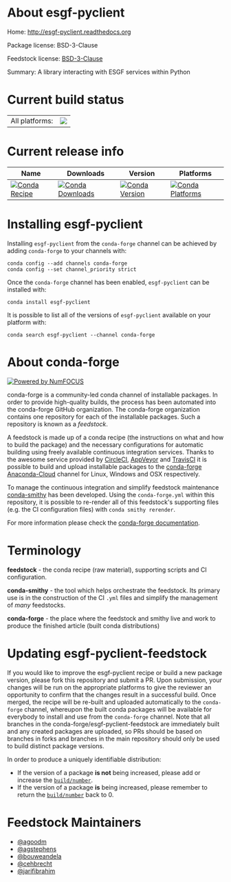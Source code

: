 About esgf-pyclient
===================

Home: http://esgf-pyclient.readthedocs.org

Package license: BSD-3-Clause

Feedstock license: [BSD-3-Clause](https://github.com/conda-forge/esgf-pyclient-feedstock/blob/master/LICENSE.txt)

Summary: A library interacting with ESGF services within Python

Current build status
====================


<table><tr><td>All platforms:</td>
    <td>
      <a href="https://dev.azure.com/conda-forge/feedstock-builds/_build/latest?definitionId=270&branchName=master">
        <img src="https://dev.azure.com/conda-forge/feedstock-builds/_apis/build/status/esgf-pyclient-feedstock?branchName=master">
      </a>
    </td>
  </tr>
</table>

Current release info
====================

| Name | Downloads | Version | Platforms |
| --- | --- | --- | --- |
| [![Conda Recipe](https://img.shields.io/badge/recipe-esgf--pyclient-green.svg)](https://anaconda.org/conda-forge/esgf-pyclient) | [![Conda Downloads](https://img.shields.io/conda/dn/conda-forge/esgf-pyclient.svg)](https://anaconda.org/conda-forge/esgf-pyclient) | [![Conda Version](https://img.shields.io/conda/vn/conda-forge/esgf-pyclient.svg)](https://anaconda.org/conda-forge/esgf-pyclient) | [![Conda Platforms](https://img.shields.io/conda/pn/conda-forge/esgf-pyclient.svg)](https://anaconda.org/conda-forge/esgf-pyclient) |

Installing esgf-pyclient
========================

Installing `esgf-pyclient` from the `conda-forge` channel can be achieved by adding `conda-forge` to your channels with:

```
conda config --add channels conda-forge
conda config --set channel_priority strict
```

Once the `conda-forge` channel has been enabled, `esgf-pyclient` can be installed with:

```
conda install esgf-pyclient
```

It is possible to list all of the versions of `esgf-pyclient` available on your platform with:

```
conda search esgf-pyclient --channel conda-forge
```


About conda-forge
=================

[![Powered by
NumFOCUS](https://img.shields.io/badge/powered%20by-NumFOCUS-orange.svg?style=flat&colorA=E1523D&colorB=007D8A)](https://numfocus.org)

conda-forge is a community-led conda channel of installable packages.
In order to provide high-quality builds, the process has been automated into the
conda-forge GitHub organization. The conda-forge organization contains one repository
for each of the installable packages. Such a repository is known as a *feedstock*.

A feedstock is made up of a conda recipe (the instructions on what and how to build
the package) and the necessary configurations for automatic building using freely
available continuous integration services. Thanks to the awesome service provided by
[CircleCI](https://circleci.com/), [AppVeyor](https://www.appveyor.com/)
and [TravisCI](https://travis-ci.com/) it is possible to build and upload installable
packages to the [conda-forge](https://anaconda.org/conda-forge)
[Anaconda-Cloud](https://anaconda.org/) channel for Linux, Windows and OSX respectively.

To manage the continuous integration and simplify feedstock maintenance
[conda-smithy](https://github.com/conda-forge/conda-smithy) has been developed.
Using the ``conda-forge.yml`` within this repository, it is possible to re-render all of
this feedstock's supporting files (e.g. the CI configuration files) with ``conda smithy rerender``.

For more information please check the [conda-forge documentation](https://conda-forge.org/docs/).

Terminology
===========

**feedstock** - the conda recipe (raw material), supporting scripts and CI configuration.

**conda-smithy** - the tool which helps orchestrate the feedstock.
                   Its primary use is in the construction of the CI ``.yml`` files
                   and simplify the management of *many* feedstocks.

**conda-forge** - the place where the feedstock and smithy live and work to
                  produce the finished article (built conda distributions)


Updating esgf-pyclient-feedstock
================================

If you would like to improve the esgf-pyclient recipe or build a new
package version, please fork this repository and submit a PR. Upon submission,
your changes will be run on the appropriate platforms to give the reviewer an
opportunity to confirm that the changes result in a successful build. Once
merged, the recipe will be re-built and uploaded automatically to the
`conda-forge` channel, whereupon the built conda packages will be available for
everybody to install and use from the `conda-forge` channel.
Note that all branches in the conda-forge/esgf-pyclient-feedstock are
immediately built and any created packages are uploaded, so PRs should be based
on branches in forks and branches in the main repository should only be used to
build distinct package versions.

In order to produce a uniquely identifiable distribution:
 * If the version of a package **is not** being increased, please add or increase
   the [``build/number``](https://docs.conda.io/projects/conda-build/en/latest/resources/define-metadata.html#build-number-and-string).
 * If the version of a package **is** being increased, please remember to return
   the [``build/number``](https://docs.conda.io/projects/conda-build/en/latest/resources/define-metadata.html#build-number-and-string)
   back to 0.

Feedstock Maintainers
=====================

* [@agoodm](https://github.com/agoodm/)
* [@agstephens](https://github.com/agstephens/)
* [@bouweandela](https://github.com/bouweandela/)
* [@cehbrecht](https://github.com/cehbrecht/)
* [@jarifibrahim](https://github.com/jarifibrahim/)

